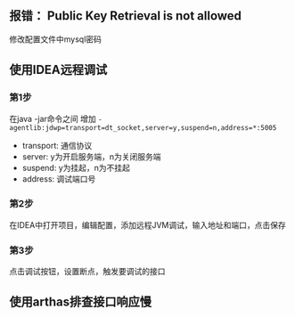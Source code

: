 
## 报错： Public Key Retrieval is not allowed
修改配置文件中mysql密码


## 使用IDEA远程调试

### 第1步
在java -jar命令之间 增加 `-agentlib:jdwp=transport=dt_socket,server=y,suspend=n,address=*:5005`
- transport: 通信协议
- server: y为开启服务端，n为关闭服务端
- suspend: y为挂起，n为不挂起
- address: 调试端口号

### 第2步
在IDEA中打开项目，编辑配置，添加远程JVM调试，输入地址和端口，点击保存

### 第3步
点击调试按钮，设置断点，触发要调试的接口


## 使用arthas排查接口响应慢

